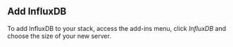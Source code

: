 <!-- usedin: [ _legacy_docker/AddOns/influxdb-v1.md, _maestro/AddOns/influxdb-v1.md, _node/addons/influxdb-v1.md, _rails/AddOns/influxdb-v1.md] -->


## Add InfluxDB
To add InfluxDB to your stack, access the add-ins menu, click _InfluxDB_ and choose the size of your new server.




